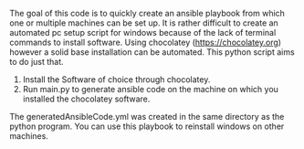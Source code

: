 The goal of this code is to quickly create an ansible playbook from which one or multiple machines can be set up.
It is rather difficult to create an automated pc setup script for windows because of the lack of terminal commands to install software.
Using chocolatey (https://chocolatey.org) however a solid base installation can be automated. This python script aims to do just that.

1. Install the Software of choice through chocolatey.
2. Run main.py to generate ansible code on the machine on which you installed the chocolatey software.

The generatedAnsibleCode.yml was created in the same directory as the python program.
You can use this playbook to reinstall windows on other machines.